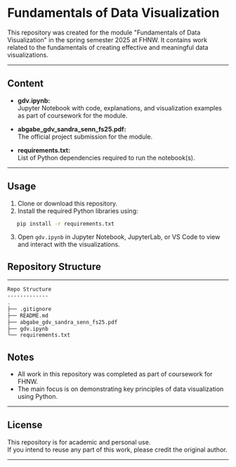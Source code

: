 # Fundamentals of Data Visualization

This repository was created for the module "Fundamentals of Data Visualization" in the spring semester 2025 at FHNW. It contains work related to the fundamentals of creating effective and meaningful data visualizations.

---

## Content

- **gdv.ipynb:**  
  Jupyter Notebook with code, explanations, and visualization examples as part of coursework for the module.

- **abgabe_gdv_sandra_senn_fs25.pdf:**  
  The official project submission for the module.

- **requirements.txt:**  
  List of Python dependencies required to run the notebook(s).

---

## Usage

1. Clone or download this repository.
2. Install the required Python libraries using:
```bash
   pip install -r requirements.txt
```

3. Open `gdv.ipynb` in Jupyter Notebook, JupyterLab, or VS Code to view and interact with the visualizations.

## Repository Structure

---
```bash
Repo Structure
-------------
.
├── .gitignore
├── README.md
├── abgabe_gdv_sandra_senn_fs25.pdf
├── gdv.ipynb
└── requirements.txt
```

## Notes

- All work in this repository was completed as part of coursework for FHNW.
- The main focus is on demonstrating key principles of data visualization using Python.

---

## License

This repository is for academic and personal use.  
If you intend to reuse any part of this work, please credit the original author.

---

